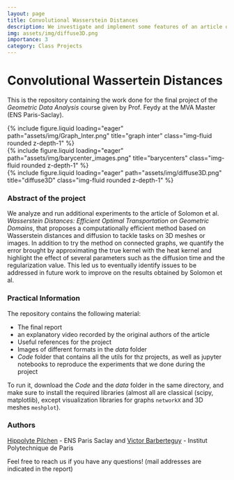 ```yaml
---
layout: page
title: Convolutional Wasserstein Distances
description: We investigate and implement some features of an article of Convolutional Wasserstein Distances
img: assets/img/diffuse3D.png
importance: 3
category: Class Projects
---
```


# Convolutional Wassertein Distances

This is the repository containing the work done for the final project of the *Geometric Data Analysis* course given by Prof. Feydy at the MVA Master (ENS Paris-Saclay).

<div class="row">
    <div class="col-sm mt-3 mt-md-0">
        {% include figure.liquid loading="eager" path="assets/img/Graph_Inter.png" title="graph inter" class="img-fluid rounded z-depth-1" %}
    </div>
    <div class="col-sm mt-3 mt-md-0">
        {% include figure.liquid loading="eager" path="assets/img/barycenter_images.png" title="barycenters" class="img-fluid rounded z-depth-1" %}
    </div>
    <div class="col-sm mt-3 mt-md-0">
        {% include figure.liquid loading="eager" path="assets/img/diffuse3D.png" title="diffuse3D" class="img-fluid rounded z-depth-1" %}
    </div>
</div>

### Abstract of the project 

We analyze and run additional experiments to the article of Solomon et al. *Wasserstein Distances: Efficient Optimal Transportation on Geometric Domains*, that proposes a computationally efficient method based on Wasserstein distances and diffusion to tackle tasks on 3D meshes or images. In addition to try the method on connected graphs, we quantify the error brought by approximating the true kernel with the heat kernel and highlight the effect of several parameters such as the diffusion time and the regularization value. This led us to eventually identify issues to be addressed in future work to improve on the results obtained by Solomon et al.

### Practical Information

The repository contains the following material:
- The final report
- an explanatory video recorded by the original authors of the article
- Useful references for the project
- Images of different formats in the *data* folder
- *Code* folder that contains all the utils for thz projects, as well as jupyter notebooks to reproduce the experiments that we done during the project

To run it, download the *Code* and the *data* folder in the same directory, and make sure to install the required libraries (almost all are classical (scipy, matplotlib), except visualization libraries for graphs `networkX` and 3D meshes `meshplot`).

### Authors

[Hippolyte Pilchen](https://github.com/HipPilchen) - ENS Paris Saclay and [Victor Barberteguy](https://github.com/VictorBbt) - Institut Polytechnique de Paris

Feel free to reach us if you have any questions! (mail addresses are indicated in the report)
